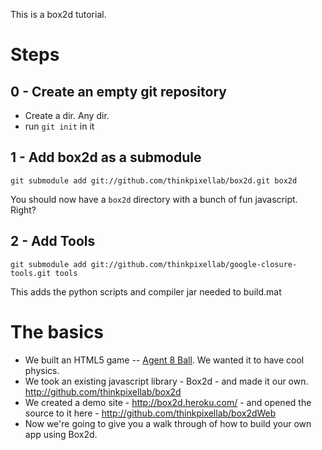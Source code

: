 This is a box2d tutorial.

# Steps

## 0 - Create an empty git repository

* Create a dir. Any dir.
* run `git init` in it

## 1 - Add box2d as a submodule

`git submodule add git://github.com/thinkpixellab/box2d.git box2d`

You should now have a `box2d` directory with a bunch of fun javascript. Right?

## 2 - Add Tools

`git submodule add git://github.com/thinkpixellab/google-closure-tools.git tools`

This adds the python scripts and compiler jar needed to build.mat

# The basics

* We built an HTML5 game -- [Agent 8 Ball](http://agent8ball.com). We wanted it to have cool physics.
* We took an existing javascript library - Box2d - and made it our own. http://github.com/thinkpixellab/box2d
* We created a demo site - http://box2d.heroku.com/ - and opened the source to it here - http://github.com/thinkpixellab/box2dWeb
* Now we're going to give you a walk through of how to build your own app using Box2d.
